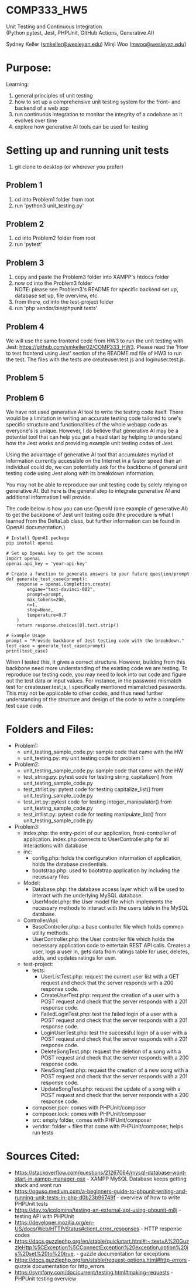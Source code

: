 # COMP333_HW5
Unit Testing and Continuous Integration</br>
(Python pytest, Jest, PHPUnit, GitHub Actions, Generative AI)

Sydney Keller (<smkeller@wesleyan.edu>)
Minji Woo (<mwoo@wesleyan.edu>)

# Purpose:
Learning:</br>
1. general principles of unit testing</br>
2. how to set up a comprehensive unit testing system for the front- and backend of a web app</br>
3. run continuous integration to monitor the integrity of a codebase as it evolves over time</br>
4. explore how generative AI tools can be used for testing

# Setting up and running unit tests
1. git clone to desktop (or wherever you prefer)

## Problem 1
1. cd into Problem1 folder from root
2. run 'python3 unit_testing.py'

## Problem 2
1. cd into Problem2 folder from root
2. run 'pytest'

## Problem 3
1. copy and paste the Problem3 folder into XAMPP's htdocs folder
2. now cd into the Problem3 folder</br>
NOTE: please see Problem3's README for specific backend set up, database set up, file overview, etc.
3. from there, cd into the test-project folder
4. run 'php vendor/bin/phpunit tests'

## Problem 4
We will use the same frontend code from HW3 to run the unit testing with Jest: https://github.com/smkeller02/COMP333_HW3.
Please read the 'How to test frontend using Jest' section of the README.md file of HW3 to run the test. The files with the tests are createuser.test.js and loginuser.test.js.

## Problem 5



## Problem 6
We have not used generative AI tool to write the testing code itself. There would be a limitation in writing an accurate testing code tailored to one's specific structure and functionalities of the whole webapp code as everyone's is unique. However, I do believe that generative AI may be a potential tool that can help you get a head start by helping to understand how the Jest works and providing example unit testing codes of Jest. 

Using the advantage of generative AI tool that accumulates myriad of information currently accessible on the Internet in a faster speed than an individual could do, we can potentially ask for the backbone of general unit testing code using Jest along with its breakdown information. 

You may not be able to reproduce our unit testing code by solely relying on generative AI. But here is the general step to integrate generative AI and additional information I will provide.

The code below is how you can use OpenAI (one example of generative AI) to get the backbone of Jest unit testing code (the procedure is what I learned from the DeltaLab class, but further information can be found in OpenAI documentation.)

```
# Install OpenAI package
pip install openai
```

```
# Set up OpenAi key to get the access
import openai
openai.api_key = 'your-api-key'
```

```
# Create a function to generate answers to your future question/prompt
def generate_test_case(prompt):
    response = openai.Completion.create(
        engine="text-davinci-002",
        prompt=prompt,
        max_tokens=200,
        n=1,
        stop=None,
        temperature=0.7
    )
    return response.choices[0].text.strip()
```

```
# Example Usage
prompt = "Provide backbone of Jest testing code with the breakdown."
test_case = generate_test_case(prompt)
print(test_case)
```

When I tested this, it gives a correct structure. However, building from this backbone need more understanding of the existing code we are testing. To reproduce our testing code, you may need to look into our code and figure out the test data or input values. For instance, in the password mismatch test for createuser.test.js, I specifically mentioned mismatched passwords. This may not be applicable to other codes, and thus need further understanding of the structure and design of the code to write a complete test case code. 

# Folders and Files:
- Problem1:
    - unit_testing_sample_code.py: sample code that came with the HW
    - unit_testing.py: my unit testing code for problem 1
- Problem2:
    - unit_testing_sample_code.py: sample code that came with the HW
    - test_string.py: pytest code for testing string_capitalizer() from unit_testing_sample_code.py
    - test_strlist.py: pytest code for testing capitalize_list() from unit_testing_sample_code.py
    - test_int.py: pytest code for testing integer_manipulator() from unit_testing_sample_code.py
    - test_intlist.py: pytest code for testing manipulate_list() from unit_testing_sample_code.py
- Problem3:
    - index.php: the entry-point of our application, front-controller of application. index.php connects to UserController.php for all interactions with database</br>
    - inc:
        - config.php: holds the configuration information of application, holds the database credentials. 
        - bootstrap.php: used to bootstrap  application by including the necessary files
    - Model:
        - Database.php: the database access layer which will be used to interact with the underlying MySQL database.
        - UserModel.php: the User model file which implements the necessary methods to interact with the users table in the MySQL database.
    - Controller/Api:
        - BaseController.php: a base controller file which holds common utility methods.
        - UserController.php: the User controller file which holds the necessary application code to entertain REST API calls. Creates a user, logs a user in, gets data from ratings table for user, deletes, adds, and updates ratings for user.
    - test-project:
        - tests:
            - UserListTest.php: request the current user list with a GET request and check that the server responds with a 200 response code.
            - CreateUserTest.php: request the creation of a user with a POST request and check that the server responds with a 201 response code.
            - FailedLoginTest.php: test the failed login of a user with a POST request and check that the server responds with a 201 response code.
            - LoginUserTest.php: test the successful login of a user with a POST request and check that the server responds with a 201 response code.
            - DeleteSongTest.php: request the deletion of a song with a POST request and check that the server responds with a 200 response code.
            - NewSongTest.php: request the creation of a new song with a POST request and check that the server responds with a 201 response code.
            - UpdateSongTest.php: request the update of a song with a POST request and check that the server responds with a 200 response code.
        - composer.json: comes with PHPUnit/composer
        - composer.lock: comes with PHPUnit/composer 
        - src: empty folder, comes with PHPUnit/composer
        - vendor: folder + files that come with PHPUnit/composer, helps run tests

# Sources Cited:
- https://stackoverflow.com/questions/21267064/mysql-database-wont-start-in-xampp-manager-osx - XAMPP MySQL Database keeps getting stuck and wont run
- https://pguso.medium.com/a-beginners-guide-to-phpunit-writing-and-running-unit-tests-in-php-d0b23b96749f - overview of how to write PHPUnit tests
- https://dev.to/icolomina/testing-an-external-api-using-phpunit-m8j - testing API with PHPUnit
- https://developer.mozilla.org/en-US/docs/Web/HTTP/Status#client_error_responses - HTTP response codes
- https://docs.guzzlephp.org/en/stable/quickstart.html#:~:text=A%20GuzzleHttp%5CException%5CConnectException%20exception,option%20is%20set%20to%20true. - guzzle documentation for exceptions
- https://docs.guzzlephp.org/en/stable/request-options.html#http-errors - guzzle documentation for http_errors
- https://symfony.com/doc/current/testing.html#making-requests - PHPUnit testing overview
